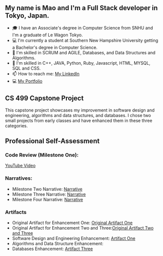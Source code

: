 ## My name is Mao and I'm a Full Stack developer in Tokyo, Japan. 
- 🎓 I have an Associate's degree in Computer Science from SNHU and I'm a graduate of Le Wagon Tokyo.
- 💻 I'm currently a student at Southern New Hampshire University getting a Bachelor's degree in Computer Science. 
- 🌱 I'm skilled in SCRUM and AGILE, Databases, and Data Structures and Algorithms.
- 🫡 I'm skilled in C++, JAVA, Python, Ruby, Javascript, HTML, MYSQL, SQL and CSS.
- 📫 How to reach me: [My LinkedIn](https://www.linkedin.com/in/christiemao/)
- 💻 [My Portfolio](https://gregarious-kleicha-73baa2.netlify.app/)

## CS 499 Capstone Project
This capstone project showcases my improvement in software design and engineering, algorithms and data structures, and databases. I chose two small projects from early classes and have enhanced them in these three categories. 

## Professional Self-Assessment


### Code Review (Milestone One):
[YouTube Video](https://youtu.be/a81oGKTimc8)

### Narratives:
- Milestone Two Narrative: <a href="MilestoneTwoNarrative.pdf">Narrative</a>
- Milestone Three Narrative: <a href="MilestoneThreeNarrative.pdf">Narrative</a>
- Milestone Four Narrative: <a href="MilestoneFourNarrative.pdf">Narrative</a>

### Artifacts
- Original Artifact for Enhancement One: [Original Artifact One](https://github.com/mao-10/CS-320-Project)
- Original Artifact for Enhancement Two and Three:[Original Artifact Two and Three](https://github.com/mao-10/IT-145)
- Software Design and Engineering Enhancement: [Artifact One](https://github.com/mao-10/CS-499-Artifact-One)
- Algorithms and Data Structure Enhancement:
- Databases Enhancement: [Artifact Three](https://github.com/mao-10/CS-499-Artifact-Three)
  
